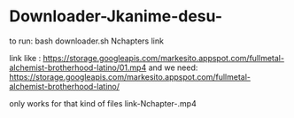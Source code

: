 # Downloader-Jkanime-desu-
to run:
bash downloader.sh Nchapters link

link like :
https://storage.googleapis.com/markesito.appspot.com/fullmetal-alchemist-brotherhood-latino/01.mp4 
and we need:
https://storage.googleapis.com/markesito.appspot.com/fullmetal-alchemist-brotherhood-latino/

only works for that kind of files
link-Nchapter-.mp4

